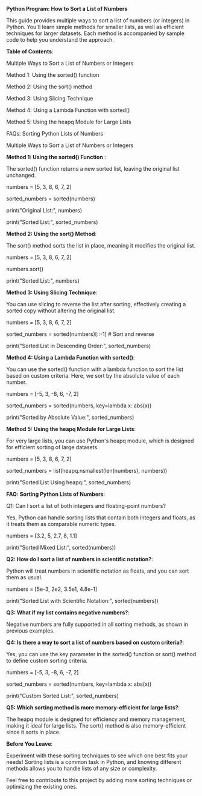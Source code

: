 
**Python Program: How to Sort a List of Numbers**

This guide provides multiple ways to sort a list of numbers (or integers) in Python. You'll learn simple methods for smaller lists, as well as efficient techniques for larger datasets. Each method is accompanied by sample code to help you understand the approach.


**Table of Contents**:

Multiple Ways to Sort a List of Numbers or Integers

Method 1: Using the sorted() function

Method 2: Using the sort() method

Method 3: Using Slicing Technique

Method 4: Using a Lambda Function with sorted()

Method 5: Using the heapq Module for Large Lists

FAQs: Sorting Python Lists of Numbers




Multiple Ways to Sort a List of Numbers or Integers

**Method 1: Using the sorted() Function** :

The sorted() function returns a new sorted list, leaving the original list unchanged.

numbers = [5, 3, 8, 6, 7, 2]

sorted_numbers = sorted(numbers)

print("Original List:", numbers)

print("Sorted List:", sorted_numbers)



**Method 2: Using the sort() Method**: 

The sort() method sorts the list in place, meaning it modifies the original list.

numbers = [5, 3, 8, 6, 7, 2]

numbers.sort()

print("Sorted List:", numbers)



**Method 3: Using Slicing Technique**:

You can use slicing to reverse the list after sorting, effectively creating a sorted copy without altering the original list.

numbers = [5, 3, 8, 6, 7, 2]

sorted_numbers = sorted(numbers)[::-1]  # Sort and reverse

print("Sorted List in Descending Order:", sorted_numbers)



**Method 4: Using a Lambda Function with sorted()**: 

You can use the sorted() function with a lambda function to sort the list based on custom criteria. Here, we sort by the absolute value of each number.

numbers = [-5, 3, -8, 6, -7, 2]

sorted_numbers = sorted(numbers, key=lambda x: abs(x))

print("Sorted by Absolute Value:", sorted_numbers)



**Method 5: Using the heapq Module for Large Lists**:

For very large lists, you can use Python's heapq module, which is designed for efficient sorting of large datasets.

numbers = [5, 3, 8, 6, 7, 2]

sorted_numbers = list(heapq.nsmallest(len(numbers), numbers))

print("Sorted List Using heapq:", sorted_numbers)



**FAQ: Sorting Python Lists of Numbers**:

Q1: Can I sort a list of both integers and floating-point numbers?

Yes, Python can handle sorting lists that contain both integers and floats, as it treats them as comparable numeric types.

numbers = [3.2, 5, 2.7, 8, 1.1]

print("Sorted Mixed List:", sorted(numbers))



**Q2: How do I sort a list of numbers in scientific notation?**:

Python will treat numbers in scientific notation as floats, and you can sort them as usual.

numbers = [5e-3, 2e2, 3.5e1, 4.8e-1]

print("Sorted List with Scientific Notation:", sorted(numbers))



**Q3: What if my list contains negative numbers?**:

Negative numbers are fully supported in all sorting methods, as shown in previous examples.



**Q4: Is there a way to sort a list of numbers based on custom criteria?**:

Yes, you can use the key parameter in the sorted() function or sort() method to define custom sorting criteria.

numbers = [-5, 3, -8, 6, -7, 2]

sorted_numbers = sorted(numbers, key=lambda x: abs(x))

print("Custom Sorted List:", sorted_numbers)



**Q5: Which sorting method is more memory-efficient for large lists?**:

The heapq module is designed for efficiency and memory management, making it ideal for large lists. The sort() method is also memory-efficient since it sorts in place.



**Before You Leave**:

Experiment with these sorting techniques to see which one best fits your needs! Sorting lists is a common task in Python, and knowing different methods allows you to handle lists of any size or complexity.

Feel free to contribute to this project by adding more sorting techniques or optimizing the existing ones.






